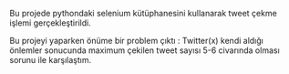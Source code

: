 Bu projede pythondaki selenium kütüphanesini kullanarak tweet çekme işlemi gerçekleştirildi.

Bu projeyi yaparken önüme bir problem çıktı :
Twitter(x) kendi aldığı önlemler sonucunda maximum çekilen tweet sayısı 5-6 civarında olması sorunu ile karşılaştım.